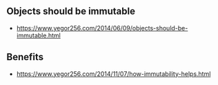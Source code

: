 ## Objects should be immutable

- https://www.yegor256.com/2014/06/09/objects-should-be-immutable.html

## Benefits

- https://www.yegor256.com/2014/11/07/how-immutability-helps.html
